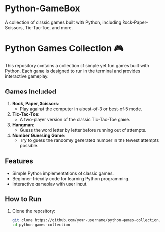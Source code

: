 # Python-GameBox
A collection of classic games built with Python, including Rock-Paper-Scissors, Tic-Tac-Toe, and more.


# Python Games Collection 🎮

This repository contains a collection of simple yet fun games built with Python. Each game is designed to run in the terminal and provides interactive gameplay.

## Games Included
1. **Rock, Paper, Scissors**:
   - Play against the computer in a best-of-3 or best-of-5 mode.
2. **Tic-Tac-Toe**:
   - A two-player version of the classic Tic-Tac-Toe game.
3. **Hangman**:
   - Guess the word letter by letter before running out of attempts.
4. **Number Guessing Game**:
   - Try to guess the randomly generated number in the fewest attempts possible.

## Features
- Simple Python implementations of classic games.
- Beginner-friendly code for learning Python programming.
- Interactive gameplay with user input.

## How to Run
1. Clone the repository:
   ```bash
   git clone https://github.com/your-username/python-games-collection.git
   cd python-games-collection
